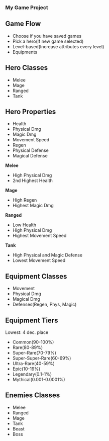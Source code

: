 ### My Game Project

## Game Flow
- Choose if you have saved games
- Pick a hero(If new game selected)
- Level-based(Increase attributes every level)
- Equipments

## Hero Classes
- Melee
- Mage
- Ranged
- Tank

## Hero Properties
- Health
- Physical Dmg
- Magic Dmg
- Movement Speed
- Regen
- Physical Defense
- Magical Defense  

**Melee**
- High Physical Dmg
- 2nd Highest Health

**Mage**
- High Regen
- Highest Magic Dmg

**Ranged**
- Low Health
- High Physical Dmg
- Highest Movement Speed

**Tank**
- High Physical and Magic Defense
- Lowest Movement Speed

## Equipment Classes
- Movement
- Physical Dmg
- Magical Dmg
- Defenses(Regen, Phys, Magic)

## Equipment Tiers
Lowest: 4 dec. place  
- Common(90-100%)
- Rare(80-89%)
- Super-Rare(70-79%)
- Super-Super-Rare(60-69%)
- Ultra-Rare(40-59%)
- Epic(10-19%)
- Legendary(0.1-1%)
- Mythical(0.001-0.0001%)

## Enemies Classes
- Melee
- Ranged
- Mage
- Tank
- Beast
- Boss
